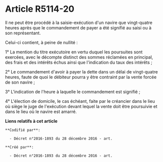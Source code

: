 # Article R5114-20

Il ne peut être procédé à la saisie-exécution d'un navire que vingt-quatre heures après que le commandement de payer a été
signifié au saisi ou à son représentant.

Celui-ci contient, à peine de nullité :

1° La mention du titre exécutoire en vertu duquel les poursuites sont exercées, avec le décompte distinct des sommes
réclamées en principal, des frais et des intérêts échus ainsi que l'indication du taux des intérêts ;

2° Le commandement d'avoir à payer la dette dans un délai de vingt-quatre heures, faute de quoi le débiteur pourra y être
contraint par la vente forcée de son navire ;

3° L'indication de l'heure à laquelle le commandement est signifié ;

4° L'élection de domicile, le cas échéant, faite par le créancier dans le lieu où siège le juge de l'exécution devant lequel
la vente doit être poursuivie et dans le lieu où le navire est amarré.

**Liens relatifs à cet article**

	**Codifié par**:

	  - Décret n°2016-1893 du 28 décembre 2016 - art.

	**Créé par**:

	  - Décret n°2016-1893 du 28 décembre 2016 - art.
